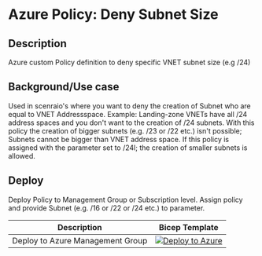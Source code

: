# Azure Policy: Deny Subnet Size

## Description

Azure custom Policy definition to deny specific VNET subnet size (e.g /24)

## Background/Use case

Used in scenraio's where you want to deny the creation of Subnet who are equal to VNET Addressspace.
Example: Landing-zone VNETs have all /24 address spaces and you don't want to the creation of /24 subnets.
With this policy the creation of bigger subnets (e.g. /23 or /22 etc.) isn't possible; Subnets cannot be bigger than VNET address space.
If this policy is assigned with the parameter set to /24l; the creation of smaller subnets is allowed.
  
## Deploy

Deploy Policy to Management Group or Subscription level.
Assign policy and provide Subnet (e.g. /16 or /22 or /24 etc.) to parameter.

| Description | Bicep Template |
|---|---|
| Deploy to Azure Management Group| [![Deploy to Azure](https://aka.ms/deploytoazurebutton)](https://portal.azure.com/#create/Microsoft.Template/uri/https%3A%2F%2Fdev.azure.com%2Forgname%2Fprojectname%2F_apis%2Fgit%2Frepositories%2Freponame%2Fitems%3FscopePath%3D%2freponame%2fazuredeploy.json%26api-version%3D6.0)|
